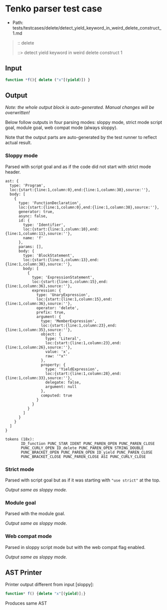 # Tenko parser test case

- Path: tests/testcases/delete/detect_yield_keyword_in_weird_delete_construct_1.md

> :: delete
>
> ::> detect yield keyword in weird delete construct 1

## Input

`````js
function *f(){ delete ("x"[(yield)]) }
`````

## Output

_Note: the whole output block is auto-generated. Manual changes will be overwritten!_

Below follow outputs in four parsing modes: sloppy mode, strict mode script goal, module goal, web compat mode (always sloppy).

Note that the output parts are auto-generated by the test runner to reflect actual result.

### Sloppy mode

Parsed with script goal and as if the code did not start with strict mode header.

`````
ast: {
  type: 'Program',
  loc:{start:{line:1,column:0},end:{line:1,column:38},source:''},
  body: [
    {
      type: 'FunctionDeclaration',
      loc:{start:{line:1,column:0},end:{line:1,column:38},source:''},
      generator: true,
      async: false,
      id: {
        type: 'Identifier',
        loc:{start:{line:1,column:10},end:{line:1,column:11},source:''},
        name: 'f'
      },
      params: [],
      body: {
        type: 'BlockStatement',
        loc:{start:{line:1,column:13},end:{line:1,column:38},source:''},
        body: [
          {
            type: 'ExpressionStatement',
            loc:{start:{line:1,column:15},end:{line:1,column:36},source:''},
            expression: {
              type: 'UnaryExpression',
              loc:{start:{line:1,column:15},end:{line:1,column:36},source:''},
              operator: 'delete',
              prefix: true,
              argument: {
                type: 'MemberExpression',
                loc:{start:{line:1,column:23},end:{line:1,column:35},source:''},
                object: {
                  type: 'Literal',
                  loc:{start:{line:1,column:23},end:{line:1,column:26},source:''},
                  value: 'x',
                  raw: '"x"'
                },
                property: {
                  type: 'YieldExpression',
                  loc:{start:{line:1,column:28},end:{line:1,column:33},source:''},
                  delegate: false,
                  argument: null
                },
                computed: true
              }
            }
          }
        ]
      }
    }
  ]
}

tokens (18x):
       ID_function PUNC_STAR IDENT PUNC_PAREN_OPEN PUNC_PAREN_CLOSE
       PUNC_CURLY_OPEN ID_delete PUNC_PAREN_OPEN STRING_DOUBLE
       PUNC_BRACKET_OPEN PUNC_PAREN_OPEN ID_yield PUNC_PAREN_CLOSE
       PUNC_BRACKET_CLOSE PUNC_PAREN_CLOSE ASI PUNC_CURLY_CLOSE
`````

### Strict mode

Parsed with script goal but as if it was starting with `"use strict"` at the top.

_Output same as sloppy mode._

### Module goal

Parsed with the module goal.

_Output same as sloppy mode._

### Web compat mode

Parsed in sloppy script mode but with the web compat flag enabled.

_Output same as sloppy mode._

## AST Printer

Printer output different from input [sloppy]:

````js
function* f() {delete "x"[(yield)];}
````

Produces same AST
